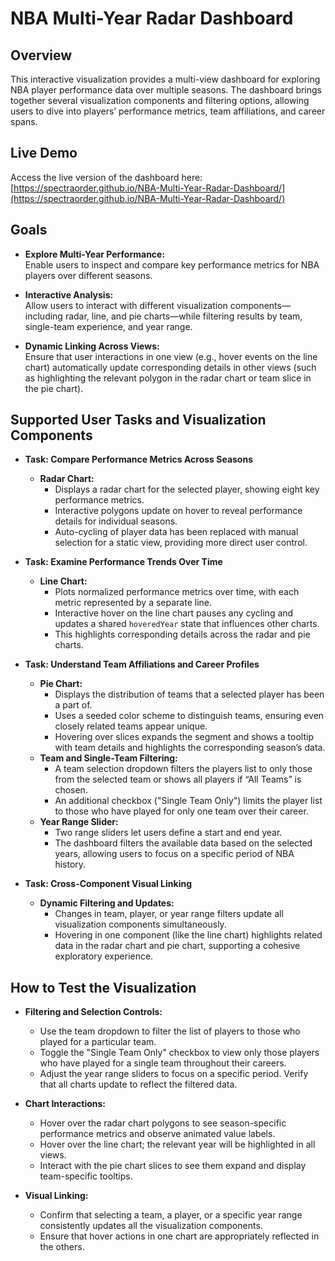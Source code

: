 # NBA Multi-Year Radar Dashboard

## Overview

This interactive visualization provides a multi-view dashboard for exploring NBA player performance data over multiple seasons. The dashboard brings together several visualization components and filtering options, allowing users to dive into players’ performance metrics, team affiliations, and career spans.

## Live Demo

Access the live version of the dashboard here:  
[https://spectraorder.github.io/NBA-Multi-Year-Radar-Dashboard/](https://spectraorder.github.io/NBA-Multi-Year-Radar-Dashboard/)

## Goals

- **Explore Multi-Year Performance:**  
  Enable users to inspect and compare key performance metrics for NBA players over different seasons.

- **Interactive Analysis:**  
  Allow users to interact with different visualization components—including radar, line, and pie charts—while filtering results by team, single-team experience, and year range.

- **Dynamic Linking Across Views:**  
  Ensure that user interactions in one view (e.g., hover events on the line chart) automatically update corresponding details in other views (such as highlighting the relevant polygon in the radar chart or team slice in the pie chart).

## Supported User Tasks and Visualization Components

- **Task: Compare Performance Metrics Across Seasons**
  - **Radar Chart:**  
    - Displays a radar chart for the selected player, showing eight key performance metrics.
    - Interactive polygons update on hover to reveal performance details for individual seasons.
    - Auto-cycling of player data has been replaced with manual selection for a static view, providing more direct user control.

- **Task: Examine Performance Trends Over Time**
  - **Line Chart:**  
    - Plots normalized performance metrics over time, with each metric represented by a separate line.
    - Interactive hover on the line chart pauses any cycling and updates a shared `hoveredYear` state that influences other charts.
    - This highlights corresponding details across the radar and pie charts.

- **Task: Understand Team Affiliations and Career Profiles**
  - **Pie Chart:**  
    - Displays the distribution of teams that a selected player has been a part of.
    - Uses a seeded color scheme to distinguish teams, ensuring even closely related teams appear unique.
    - Hovering over slices expands the segment and shows a tooltip with team details and highlights the corresponding season’s data.
  - **Team and Single-Team Filtering:**  
    - A team selection dropdown filters the players list to only those from the selected team or shows all players if “All Teams” is chosen.
    - An additional checkbox ("Single Team Only") limits the player list to those who have played for only one team over their career.
  - **Year Range Slider:**  
    - Two range sliders let users define a start and end year.
    - The dashboard filters the available data based on the selected years, allowing users to focus on a specific period of NBA history.

- **Task: Cross-Component Visual Linking**
  - **Dynamic Filtering and Updates:**  
    - Changes in team, player, or year range filters update all visualization components simultaneously.
    - Hovering in one component (like the line chart) highlights related data in the radar chart and pie chart, supporting a cohesive exploratory experience.

## How to Test the Visualization

- **Filtering and Selection Controls:**  
  - Use the team dropdown to filter the list of players to those who played for a particular team.  
  - Toggle the "Single Team Only" checkbox to view only those players who have played for a single team throughout their careers.  
  - Adjust the year range sliders to focus on a specific period. Verify that all charts update to reflect the filtered data.

- **Chart Interactions:**  
  - Hover over the radar chart polygons to see season-specific performance metrics and observe animated value labels.
  - Hover over the line chart; the relevant year will be highlighted in all views.
  - Interact with the pie chart slices to see them expand and display team-specific tooltips.

- **Visual Linking:**  
  - Confirm that selecting a team, a player, or a specific year range consistently updates all the visualization components.  
  - Ensure that hover actions in one chart are appropriately reflected in the others.

